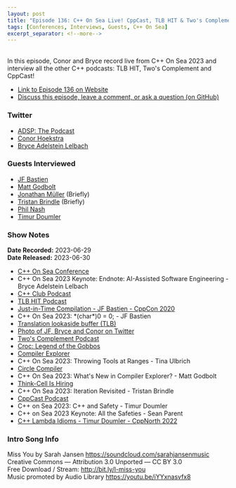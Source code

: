 ```yaml
---
layout: post
title: "Episode 136: C++ On Sea Live! CppCast, TLB HIT & Two's Complement!"
tags: [Conferences, Interviews, Guests, C++ On Sea]
excerpt_separator: <!--more-->
---
```



<br>In this episode, Conor and Bryce record live from C++ On Sea 2023 and interview all the other C++ podcasts: TLB HIT, Two's Complement and CppCast!
<!--more-->

* [Link to Episode 136 on Website](https://adspthepodcast.com/2023/06/30/Episode-136.html)
* [Discuss this episode, leave a comment, or ask a question (on GitHub)](https://github.com/codereport/adsp2/discussions/27)

### Twitter
 
* [ADSP: The Podcast](https://twitter.com/adspthepodcast)
* [Conor Hoekstra](https://twitter.com/code_report)
* [Bryce Adelstein Lelbach](https://twitter.com/blelbach)

### Guests Interviewed

* [JF Bastien](https://twitter.com/jfbastien)
* [Matt Godbolt](https://twitter.com/mattgodbolt)
* [Jonathan Müller](https://twitter.com/foonathan) (Briefly)
* [Tristan Brindle](https://twitter.com/tristanbrindle) (Briefly)
* [Phil Nash](https://twitter.com/phil_nash)
* [Timur Doumler](https://twitter.com/timur_audio)

### Show Notes
 
**Date Recorded:** 2023-06-29 <br>
**Date Released:** 2023-06-30

* [C++ On Sea Conference](https://cpponsea.uk/)
* C++ On Sea 2023 Keynote: Endnote: AI-Assisted Software Engineering - Bryce Adelstein Lelbach
* [C++ Club Podcast](https://cppclub.uk/)
* [TLB HIT Podcast](https://tlbh.it/)
* [Just-in-Time Compilation - JF Bastien - CppCon 2020](https://www.youtube.com/watch?v=tWvaSkgVPpA)
* C++ On Sea 2023: \*(char\*)0 = 0; - JF Bastien
* [Translation lookaside buffer (TLB)](https://en.wikipedia.org/wiki/Translation_lookaside_buffer)
* [Photo of JF, Bryce and Conor on Twitter](https://twitter.com/blelbach/status/1674517185480278017?s=20)
* [Two's Complement Podcast](https://www.twoscomplement.org/)
* [Croc: Legend of the Gobbos](https://en.wikipedia.org/wiki/Croc:_Legend_of_the_Gobbos)
* [Compiler Explorer](https://godbolt.org/)
* C++ On Sea 2023: Throwing Tools at Ranges - Tina Ulbrich
* [Circle Compiler](https://www.circle-lang.org/)
* C++ On Sea 2023: What's New in Compiler Explorer? - Matt Godbolt
* [Think-Cell Is Hiring](https://www.think-cell.com/en/career/jobs/development)
* C++ On Sea 2023: Iteration Revisited - Tristan Brindle
* [CppCast Podcast](https://cppcast.com/) 
* C++ on Sea 2023: C++ and Safety - Timur Doumler
* C++ on Sea 2023 Keynote: All the Safeties - Sean Parent
* [C++ Lambda Idioms - Timur Doumler - CppNorth 2022](https://www.youtube.com/watch?v=iWKewYYKPHk)  

### Intro Song Info
 
Miss You by Sarah Jansen https://soundcloud.com/sarahjansenmusic<br>
Creative Commons — Attribution 3.0 Unported — CC BY 3.0<br>
Free Download / Stream: http://bit.ly/l-miss-you<br>
Music promoted by Audio Library https://youtu.be/iYYxnasvfx8<br>
